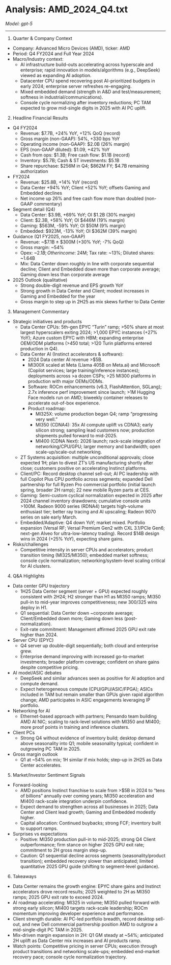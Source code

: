 # Analysis: AMD_2024_Q4.txt

*Model: gpt-5*

---

1) Quarter & Company Context
- Company: Advanced Micro Devices (AMD), ticker: AMD
- Period: Q4 FY2024 and Full Year 2024
- Macro/Industry context:
  - AI infrastructure build-outs accelerating across hyperscale and enterprise; rapid innovation in models/algorithms (e.g., DeepSeek) viewed as expanding AI adoption.
  - Datacenter CPU spend recovering post AI-prioritized budgets in early 2024; enterprise server refreshes re-engaging.
  - Mixed embedded demand (strength in A&D and test/measurement; softness in industrial/communications).
  - Console cycle normalizing after inventory reductions; PC TAM expected to grow mid-single digits in 2025 with AI PC uplift.

2) Headline Financial Results
- Q4 FY2024
  - Revenue: $7.7B, +24% YoY, +12% QoQ (record)
  - Gross margin (non-GAAP): 54%, +330 bps YoY
  - Operating income (non-GAAP): $2.0B (26% margin)
  - EPS (non-GAAP diluted): $1.09, +42% YoY
  - Cash from ops: $1.3B; Free cash flow: $1.1B (record)
  - Inventory: $5.7B; Cash & ST investments: $5.1B
  - Share repurchase: $256M in Q4; $862M FY; $4.7B remaining authorization
- FY2024
  - Revenue: $25.8B, +14% YoY (record)
  - Data Center +94% YoY; Client +52% YoY; offsets Gaming and Embedded declines
  - Net income up 26% and free cash flow more than doubled (non-GAAP commentary)
- Segment detail (Q4)
  - Data Center: $3.9B, +69% YoY; OI $1.2B (30% margin)
  - Client: $2.3B, +58% YoY; OI $446M (19% margin)
  - Gaming: $563M, -59% YoY; OI $50M (9% margin)
  - Embedded: $923M, -13% YoY; OI $362M (39% margin)
- Guidance (Q1 FY2025, non-GAAP)
  - Revenue: ~$7.1B ± $300M (+30% YoY; -7% QoQ)
  - Gross margin: ~54%
  - Opex: ~$2.1B; Other income: ~$24M; Tax rate: ~13%; Diluted shares: ~1.64B
  - Mix: Data Center down roughly in line with corporate sequential decline; Client and Embedded down more than corporate average; Gaming down less than corporate average
- 2025 Outlook (qualitative)
  - Strong double-digit revenue and EPS growth YoY
  - Strong growth in Data Center and Client; modest increases in Gaming and Embedded for the year
  - Gross margin to step up in 2H25 as mix skews further to Data Center

3) Management Commentary
- Strategic initiatives and products
  - Data Center CPUs: 5th-gen EPYC “Turin” ramp; >50% share at most largest hyperscalers exiting 2024; >1,000 EPYC instances (+27% YoY); Azure custom EPYC with HBM; expanding enterprise OEM/ODM platforms (>450 total; >120 Turin platforms entered production in Q4).
  - Data Center AI (Instinct accelerators & software):
    - 2024 Data center AI revenue >$5B.
    - MI300X scaled at Meta (Llama 405B on Meta.ai) and Microsoft (Copilot services; large training/inference instances); deployments across >a dozen CSPs; >25 MI300 platforms in production with major OEMs/ODMs.
    - Software: ROCm enhancements (v6.3, FlashAttention, SGLang); 2.7x inference perf improvement since launch; >1M Hugging Face models run on AMD; biweekly container releases to accelerate out-of-box experience.
    - Product roadmap:
      - MI325X: volume production began Q4; ramp “progressing very well.”
      - MI350 (CDNA4): 35x AI compute uplift vs CDNA3; early silicon strong; sampling lead customers now; production shipments pulled forward to mid-2025.
      - MI400 (CDNA Next): 2026 launch; rack-scale integration of networking/CPU/GPU; larger memory and bandwidth; open scale-up/scale-out networking.
  - ZT Systems acquisition: multiple unconditional approvals; close expected 1H; plan to divest ZT’s US manufacturing shortly after close; customers positive on accelerating Instinct platforms.
  - Client/PC: Record desktop channel sell-out; AI PC leadership with full Copilot Plus CPU portfolio across segments; expanded Dell partnership for full Ryzen Pro commercial portfolio (initial launch spring, broader 2H ramp); 22 new mobile Ryzen parts at CES.
  - Gaming: Semi-custom cyclical normalization expected in 2025 after 2024 channel inventory drawdowns; cumulative console units >100M. Radeon 9000 series (RDNA4) targets high-volume enthusiast tier; better ray tracing and AI upscaling; Radeon 9070 series on sale early March.
  - Embedded/Adaptive: Q4 down YoY; market mixed. Portfolio expansion (Versal RF; Versal Premium Gen2 with CXL 3.1/PCIe Gen6; next-gen Alveo for ultra-low-latency trading). Record $14B design wins in 2024 (+25% YoY), expecting share gains.
- Risks/challenges
  - Competitive intensity in server CPUs and accelerators; product transition timing (MI325/MI350); embedded market softness; console cycle normalization; networking/system-level scaling critical for AI clusters.

4) Q&A Highlights
- Data center GPU trajectory
  - 1H25 Data Center segment (server + GPU) expected roughly consistent with 2H24; H2 stronger than H1 as MI350 ramps; MI350 pull-in to mid-year improves competitiveness; new 300/325 wins deploy in H1.
  - Q1 sequential: Data Center down ~corporate average; Client/Embedded down more; Gaming down less (post-normalization).
  - Exit-rate commitment: Management affirmed 2025 GPU exit rate higher than 2024.
- Server CPU (EPYC)
  - Q4 server up double-digit sequentially; both cloud and enterprise grew.
  - Enterprise demand improving with increased go-to-market investments; broader platform coverage; confident on share gains despite competitive pricing.
- AI model/ASIC debates
  - DeepSeek and similar advances seen as positive for AI adoption and compute demand.
  - Expect heterogeneous compute (CPU/GPU/ASIC/FPGA); ASICs included in TAM but remain smaller than GPUs given rapid algorithm change; AMD participates in ASIC engagements leveraging IP portfolio.
- Networking for AI
  - Ethernet-based approach with partners; Pensando team building AMD AI NIC; scaling to rack-level solutions with MI350 and MI400; more proof points in training and inference clusters.
- Client PCs
  - Strong Q4 without evidence of inventory build; desktop demand above seasonality into Q1; mobile seasonality typical; confident in outgrowing PC TAM in 2025.
- Gross margin outlook
  - Q1 at ~54% on mix; 1H similar if mix holds; step-up in 2H25 as Data Center accelerates.

5) Market/Investor Sentiment Signals
- Forward-looking
  - AMD positions Instinct franchise to scale from >$5B in 2024 to “tens of billions” annually over coming years; MI350 acceleration and MI400 rack-scale integration underpin confidence.
  - Expect demand to strengthen across all businesses in 2025; Data Center and Client lead growth; Gaming and Embedded modestly higher.
  - Capital allocation: Continued buybacks; strong FCF; inventory built to support ramps.
- Surprises vs expectations
  - Positive: MI350 production pull-in to mid-2025; strong Q4 Client outperformance; firm stance on higher 2025 GPU exit rate; commitment to 2H gross margin step-up.
  - Caution: Q1 sequential decline across segments (seasonality/product transition); embedded recovery slower than anticipated; limited quantitative 2025 GPU guide (shifting to segment-level guidance).

6) Takeaways
- Data Center remains the growth engine: EPYC share gains and Instinct accelerators drove record results; 2025 weighted to 2H as MI350 ramps; 2025 GPU exit rate to exceed 2024.
- AI roadmap accelerating: MI325 in volume; MI350 pulled forward with strong early silicon; MI400 targets rack-scale leadership; ROCm momentum improving developer experience and performance.
- Client strength durable: AI PC-led portfolio breadth, record desktop sell-out, and new Dell commercial partnership position AMD to outgrow a mid-single-digit PC TAM in 2025.
- Mix-driven margin expansion in 2H: Q1 GM steady at ~54%; anticipated 2H uplift as Data Center mix increases and AI products ramp.
- Watch points: Competitive pricing in server CPUs; execution through product transitions and networking scale-ups; embedded end-market recovery pace; console cycle normalization trajectory.